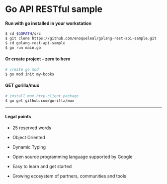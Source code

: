 # Go API RESTful sample

#### Run with go installed in your workstation

```bash
$ cd $GOPATH/src
$ git clone https://github.com/enoqueleal/golang-rest-api-sample.git
$ cd golang-rest-api-sample
$ go run main.go

```

#### Or create project - zero to hero
```bash
# create go mod
$ go mod init my-books
```

#### GET gorilla/mux
```bash
# install mux http-client package
$ go get github.com/gorilla/mux
```

---

#### Legal points

* 25 reserved words

* Object Oriented

* Dynamic Typing

* Open source programming language supported by Google

* Easy to learn and get started

* Growing ecosystem of partners, communities and tools